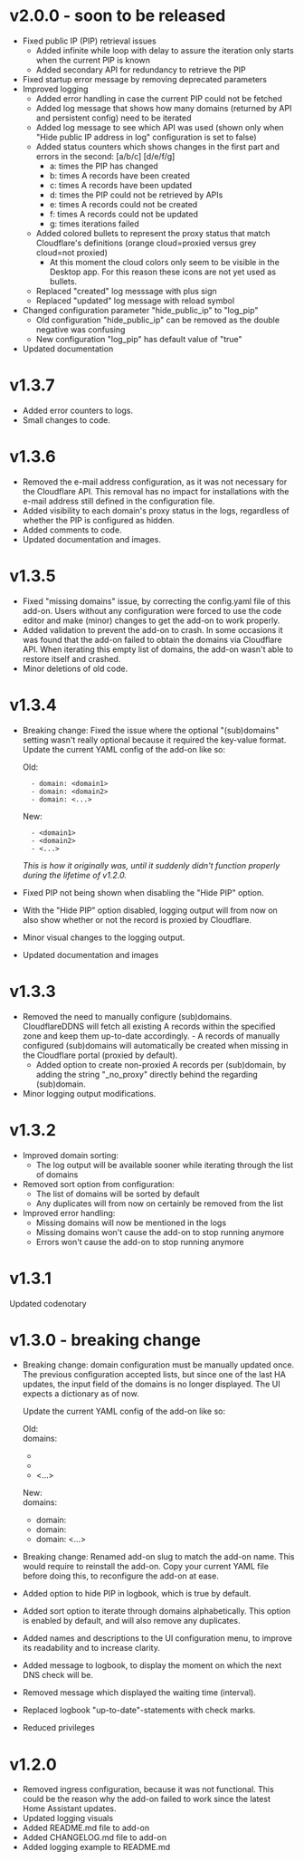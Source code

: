 # v2.0.0 - soon to be released
- Fixed public IP (PIP) retrieval issues
  - Added infinite while loop with delay to assure the iteration only starts when the current PIP is known
  - Added secondary API for redundancy to retrieve the PIP
- Fixed startup error message by removing deprecated parameters
- Improved logging
  - Added error handling in case the current PIP could not be fetched
  - Added log message that shows how many domains (returned by API and persistent config) need to be iterated
  - Added log message to see which API was used (shown only when "Hide public IP address in log" configuration is set to false)
  - Added status counters which shows changes in the first part and errors in the second: [a/b/c] [d/e/f/g]
    - a: times the PIP has changed
    - b: times A records have been created
    - c: times A records have been updated
    - d: times the PIP could not be retrieved by APIs
    - e: times A records could not be created
    - f: times A records could not be updated
    - g: times iterations failed
  - Added colored bullets to represent the proxy status that match Cloudflare's definitions (orange cloud=proxied versus grey cloud=not proxied)
    - At this moment the cloud colors only seem to be visible in the Desktop app. For this reason these icons are not yet used as bullets.
  - Replaced "created" log messsage with plus sign
  - Replaced "updated" log message with reload symbol
- Changed configuration parameter "hide_public_ip" to "log_pip"
  - Old configuration "hide_public_ip" can be removed as the double negative was confusing
  - New configuration "log_pip" has default value of "true"
- Updated documentation

# v1.3.7
- Added error counters to logs.
- Small changes to code.

# v1.3.6
- Removed the e-mail address configuration, as it was not necessary for the Cloudflare API. This removal has no impact for installations with the e-mail address still defined in the configuration file.
- Added visibility to each domain's proxy status in the logs, regardless of whether the PIP is configured as hidden.
- Added comments to code.
- Updated documentation and images.

# v1.3.5
- Fixed "missing domains" issue, by correcting the config.yaml file of this add-on. Users without any configuration were forced to use the code editor and make (minor) changes to get the add-on to work properly.
- Added validation to prevent the add-on to crash. In some occasions it was found that the add-on failed to obtain the domains via Cloudflare API. When iterating this empty list of domains, the add-on wasn't able to restore itself and crashed.
- Minor deletions of old code.

# v1.3.4
- Breaking change: Fixed the issue where the optional "(sub)domains" setting wasn't really optional because it required the key-value format.
  Update the current YAML config of the add-on like so:

  Old:<br>
  ``` domains:
    - domain: <domain1>
    - domain: <domain2>
    - domain: <...>
  ```
  
  New:<br>
  ``` domains:
    - <domain1>
    - <domain2>
    - <...>
  ```

  *This is how it originally was, until it suddenly didn't function properly during the lifetime of v1.2.0.*
  <br>
- Fixed PIP not being shown when disabling the "Hide PIP" option.
- With the "Hide PIP" option disabled, logging output will from now on also show whether or not the record is proxied by Cloudflare.
- Minor visual changes to the logging output.
- Updated documentation and images

# v1.3.3
- Removed the need to manually configure (sub)domains. CloudflareDDNS will fetch all existing A records within the specified zone and keep them up-to-date accordingly. - A records of manually configured (sub)domains will automatically be created when missing in the Cloudflare portal (proxied by default).
  - Added option to create non-proxied A records per (sub)domain, by adding the string "_no_proxy" directly behind the regarding (sub)domain.
- Minor logging output modifications.

# v1.3.2
- Improved domain sorting:
  - The log output will be available sooner while iterating through the list of domains
- Removed sort option from configuration:
  - The list of domains will be sorted by default
  - Any duplicates will from now on certainly be removed from the list
- Improved error handling:
  - Missing domains will now be mentioned in the logs
  - Missing domains won't cause the add-on to stop running anymore
  - Errors won't cause the add-on to stop running anymore

# v1.3.1
Updated codenotary

# v1.3.0 - breaking change
- Breaking change: domain configuration must be manually updated once. The previous configuration accepted lists, but since one of the last HA updates, the input field of the domains is no longer displayed.
  The UI expects a dictionary as of now.

  Update the current YAML config of the add-on like so:

  Old:<br>
  domains:
    - <domain1>
    - <domain2>
    - <...>

  New:<br>
  domains:
    - domain: <domain1>
    - domain: <domain2>
    - domain: <...>

- Breaking change: Renamed add-on slug to match the add-on name. This would require to reinstall the add-on. Copy your current YAML file before doing this, to
  reconfigure the add-on at ease.
- Added option to hide PIP in logbook, which is true by default.
- Added sort option to iterate through domains alphabetically. This option is enabled by default, and will also remove any duplicates.
- Added names and descriptions to the UI configuration menu, to improve its readability and to increase clarity.
- Added message to logbook, to display the moment on which the next DNS check will be.
- Removed message which displayed the waiting time (interval).
- Replaced logbook "up-to-date"-statements with check marks.
- Reduced privileges
  
# v1.2.0
- Removed ingress configuration, because it was not functional. This could be the reason why the add-on failed to work since the latest Home Assistant updates.
- Updated logging visuals
- Added README.md file to add-on
- Added CHANGELOG.md file to add-on
- Added logging example to README.md
